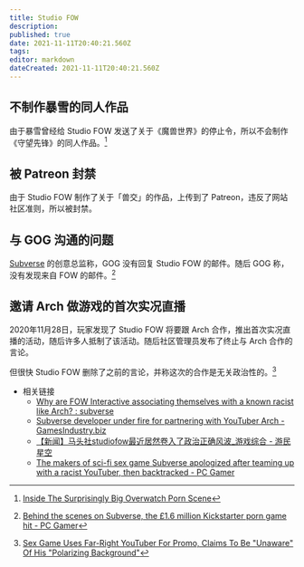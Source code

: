 ```yaml
---
title: Studio FOW
description: 
published: true
date: 2021-11-11T20:40:21.560Z
tags:
editor: markdown
dateCreated: 2021-11-11T20:40:21.560Z
---
```


## 不制作暴雪的同人作品

由于暴雪曾经给 Studio FOW 发送了关于《魔兽世界》的停止令，所以不会制作《守望先锋》的同人作品。[^45]

[^45]: [Inside The Surprisingly Big Overwatch Porn Scene](https://web.archive.org/web/20210720070845/https://kotaku.com/inside-the-surprisingly-big-overwatch-porn-scene-1778229605)

## 被 Patreon 封禁

由于 Studio FOW 制作了关于「兽交」的作品，上传到了 Patreon，违反了网站社区准则，所以被封禁。

## 与 GOG 沟通的问题

[Subverse](/game/Subverse.md) 的创意总监称，GOG 没有回复 Studio FOW 的邮件。随后 GOG 称， 没有发现来自 FOW 的邮件。[^350]

[^350]: [Behind the scenes on Subverse, the £1.6 million Kickstarter porn game hit - PC Gamer](https://web.archive.org/web/20210121043505/https://www.pcgamer.com/we-just-wanted-to-make-dick-lasers-and-big-bouncy-anime-titties-says-creators-of-latest-kickstarter-hit/)

## 邀请 Arch 做游戏的首次实况直播

2020年11月28日，玩家发现了 Studio FOW 将要跟 Arch 合作，推出首次实况直播的活动，随后许多人抵制了该活动。随后社区管理员发布了终止与 Arch 合作的言论。

但很快 Studio FOW 删除了之前的言论，并称这次的合作是无关政治性的。[^sguf]

[^sguf]: [Sex Game Uses Far-Right YouTuber For Promo, Claims To Be "Unaware" Of His "Polarizing Background"](https://web.archive.org/web/20210127180522/https://kotaku.com/sex-game-uses-far-right-youtuber-for-promo-claims-to-b-1845780629)

+ 相关链接
    + [Why are FOW Interactive associating themselves with a known racist like Arch? : subverse](https://old.reddit.com/r/subverse/comments/k2uji2/why_are_fow_interactive_associating_themselves/)
    + [Subverse developer under fire for partnering with YouTuber Arch - GamesIndustry.biz](https://www.gamesindustry.biz/articles/2020-12-01-subverse-developer-under-fire-for-partnering-with-youtuber-arch)
    + [【新闻】马头社studiofow最近居然卷入了政治正确风波_游戏综合 - 游民星空](https://web.archive.org/web/20211111144649/https://club.gamersky.com/activity/443436)
    + [The makers of sci-fi sex game Subverse apologized after teaming up with a racist YouTuber, then backtracked - PC Gamer](https://web.archive.org/web/20211102172125/https://www.pcgamer.com/the-makers-of-sci-fi-sex-game-subverse-apologized-after-teaming-up-with-a-racist-youtuber-then-backtracked/)
